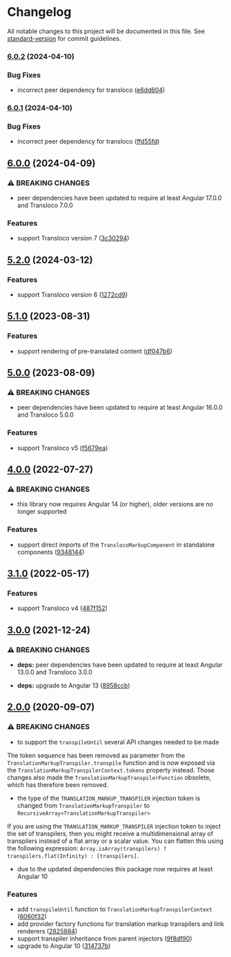 # Changelog

All notable changes to this project will be documented in this file. See [standard-version](https://github.com/conventional-changelog/standard-version) for commit guidelines.

### [6.0.2](https://github.com/dscheerens/ngx-transloco-markup/compare/v6.0.1...v6.0.2) (2024-04-10)


### Bug Fixes

* incorrect peer dependency for transloco ([e6dd604](https://github.com/dscheerens/ngx-transloco-markup/commit/e6dd60416810f5dba60548bd8ed0c71ff1ca9782))

### [6.0.1](https://github.com/dscheerens/ngx-transloco-markup/compare/v6.0.0...v6.0.1) (2024-04-10)


### Bug Fixes

* incorrect peer dependency for transloco ([ffd55fd](https://github.com/dscheerens/ngx-transloco-markup/commit/ffd55fd9eb1d4d0f92a68b357e9897850cb704e9))

## [6.0.0](https://github.com/dscheerens/ngx-transloco-markup/compare/v5.2.0...v6.0.0) (2024-04-09)


### ⚠ BREAKING CHANGES

* peer dependencies have been updated to require at least Angular 17.0.0 and Transloco 7.0.0

### Features

* support Transloco version 7 ([3c30294](https://github.com/dscheerens/ngx-transloco-markup/commit/3c30294d561d5e93790c133df5ff0040a90e3b11))

## [5.2.0](https://github.com/dscheerens/ngx-transloco-markup/compare/v5.1.0...v5.2.0) (2024-03-12)


### Features

* support Transloco version 6 ([1272cd9](https://github.com/dscheerens/ngx-transloco-markup/commit/1272cd9392f1d7f2ce08ff68c45731ec69a4c8bd))

## [5.1.0](https://github.com/dscheerens/ngx-transloco-markup/compare/v5.0.1...v5.1.0) (2023-08-31)


### Features

* support rendering of pre-translated content ([df047b6](https://github.com/dscheerens/ngx-transloco-markup/commit/df047b6293087728995f0d58f5bafe6a7b7d6bc3))

## [5.0.0](https://github.com/dscheerens/ngx-transloco-markup/compare/v4.0.0...v5.0.0) (2023-08-09)


### ⚠ BREAKING CHANGES

* peer dependencies have been updated to require at least Angular 16.0.0 and Transloco 5.0.0

### Features

* support Transloco v5 ([f5679ea](https://github.com/dscheerens/ngx-transloco-markup/commit/f5679eaa5669033c347dc59a6e66bfacffdfb283))

## [4.0.0](https://github.com/dscheerens/ngx-transloco-markup/compare/v3.1.0...v4.0.0) (2022-07-27)


### ⚠ BREAKING CHANGES

* this library now requires Angular 14 (or higher), older versions are no longer supported

### Features

* support direct imports of the `TranslocoMarkupComponent` in standalone components ([9348144](https://github.com/dscheerens/ngx-transloco-markup/commit/93481443822cf48bd93784d15e00ad0fc076d2fd))

## [3.1.0](https://github.com/dscheerens/ngx-transloco-markup/compare/v3.0.0...v3.1.0) (2022-05-17)


### Features

* support Transloco v4 ([487f152](https://github.com/dscheerens/ngx-transloco-markup/commit/487f1526c6c631209796098bdcc1fa461da533ec))

## [3.0.0](https://github.com/dscheerens/ngx-transloco-markup/compare/v2.0.0...v3.0.0) (2021-12-24)


### ⚠ BREAKING CHANGES

* **deps:** peer dependencies have been updated to require at least Angular 13.0.0 and Transloco 3.0.0

* **deps:** upgrade to Angular 13 ([8958ccb](https://github.com/dscheerens/ngx-transloco-markup/commit/8958ccb60d25701a71fda8ec17179ba7ac0da8f2))

## [2.0.0](https://github.com/dscheerens/ngx-transloco-markup/compare/v1.0.0...v2.0.0) (2020-09-07)


### ⚠ BREAKING CHANGES

* to support the `transpileUntil` several API changes needed to be made

The token sequence has been removed as parameter from the `TranslationMarkupTranspiler.transpile` function and is now exposed via the `TranslationMarkupTranspilerContext.tokens` property instead.
Those changes also made the `TranslationMarkupTranspilerFunction` obsolete, which has therefore been removed.
* the type of the `TRANSLATION_MARKUP_TRANSPILER` injection token is changed from `TranslationMarkupTranspiler` to `RecursiveArray<TranslationMarkupTranspiler>`

If you are using the `TRANSLATION_MARKUP_TRANSPILER` injection token to inject the set of transpilers, then you might receive a multidimensional array of transpilers instead of a flat array or a scalar value. You can flatten this using the following expression: `Array.isArray(transpilers) ? transpilers.flat(Infinity) : [transpilers]`.
* due to the updated dependencies this package now requires at least Angular 10

### Features

* add `transpileUntil` function to `TranslationMarkupTranspilerContext` ([6060f32](https://github.com/dscheerens/ngx-transloco-markup/commit/6060f32b8971b19ed2251e00d74b36a234c3b135))
* add provider factory functions for translation markup transpilers and link renderers ([2825884](https://github.com/dscheerens/ngx-transloco-markup/commit/2825884f1873c3fe2a1d7e0af946499d6e3317d0))
* support transpiler inheritance from parent injectors ([9f8df90](https://github.com/dscheerens/ngx-transloco-markup/commit/9f8df90ea126081b2c625c27c878fb64c10ee87c))
* upgrade to Angular 10 ([314737b](https://github.com/dscheerens/ngx-transloco-markup/commit/314737b4994dab32bec8ce4eaece1cab4b65501d))
